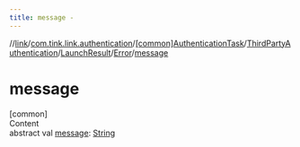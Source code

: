 ```yaml
---
title: message -
---
```

//[link](../../../../../index.md)/[com.tink.link.authentication](../../../../index.md)/[[common]AuthenticationTask](../../../index.md)/[ThirdPartyAuthentication](../../index.md)/[LaunchResult](../index.md)/[Error](index.md)/[message](message.md)



# message  
[common]  
Content  
abstract val [message](message.md): [String](https://kotlinlang.org/api/latest/jvm/stdlib/kotlin/-string/index.html)  



